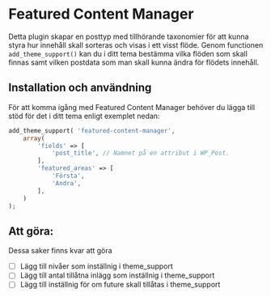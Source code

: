 # Featured Content Manager

Detta plugin skapar en posttyp med tillhörande taxonomier för att kunna styra hur innehåll skall sorteras och visas i ett visst flöde. Genom functionen ```add_theme_support()``` kan du i ditt tema bestämma vilka flöden som skall finnas samt vilken postdata som man skall kunna ändra för flödets innehåll.

## Installation och användning

För att komma igång med Featured Content Manager behöver du lägga till stöd för det i ditt tema enligt exemplet nedan:

```php
add_theme_support( 'featured-content-manager',
	array(
		'fields' => [
			'post_title', // Namnet på en attribut i WP_Post.
		],
		'featured_areas' => [
			'Första',
			'Andra',
		],
	)
);
```

## Att göra:

Dessa saker finns kvar att göra

* ☐ Lägg till nivåer som inställnig i theme_support
* ☐ Lägg till antal tillåtna inlägg som inställnig i theme_support
* ☐ Lägg till inställnig för om future skall tillåtas i theme_support
